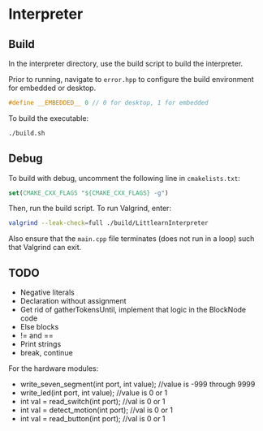 # Interpreter

## Build


In the interpreter directory, use the build script to build the interpreter.

Prior to running, navigate to `error.hpp` to configure the build environment for embedded or desktop.

```cpp
#define __EMBEDDED__ 0 // 0 for desktop, 1 for embedded
```

To build the executable:

```bash
./build.sh
```

## Debug

To build with debug, uncomment the following line in `cmakelists.txt`:

```cmake
set(CMAKE_CXX_FLAGS "${CMAKE_CXX_FLAGS} -g")
```

Then, run the build script. To run Valgrind, enter:

```bash
valgrind --leak-check=full ./build/LittlearnInterpreter
```

Also ensure that the `main.cpp` file terminates (does not run in a loop) such that Valgrind can exit.


## TODO

* Negative literals
* Declaration without assignment
* Get rid of gatherTokensUntil, implement that logic in the BlockNode code
* Else blocks
* != and ==
* Print strings
* break, continue

For the hardware modules:

* write_seven_segment(int port, int value); //value is -999 through 9999
* write_led(int port, int value); //value is 0 or 1
* int val = read_switch(int port); //val is 0 or 1
* int val = detect_motion(int port); //val is 0 or 1
* int val = read_button(int port); //val is 0 or 1

  
